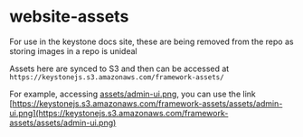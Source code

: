 # website-assets

For use in the keystone docs site, these are being removed from the repo as storing images in a repo is unideal

Assets here are synced to S3 and then can be accessed at `https://keystonejs.s3.amazonaws.com/framework-assets/`

For example, accessing [assets/admin-ui.png](./assets/admin-ui.png), you can use the link [https://keystonejs.s3.amazonaws.com/framework-assets/assets/admin-ui.png](https://keystonejs.s3.amazonaws.com/framework-assets/assets/admin-ui.png)
